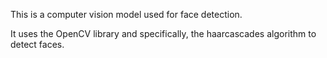 This is a computer vision model used for face detection.

It uses the OpenCV library and specifically, the haarcascades algorithm to detect faces.



